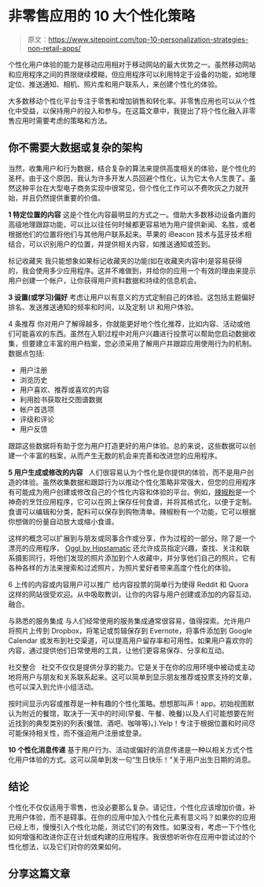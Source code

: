 # 非零售应用的 10 大个性化策略

> 原文：<https://www.sitepoint.com/top-10-personalization-strategies-non-retail-apps/>

个性化用户体验的能力是移动应用相对于移动网站的最大优势之一。虽然移动网站和应用程序之间的界限继续模糊，但应用程序可以利用特定于设备的功能，如地理定位、推送通知、相机、照片库和用户联系人，来创建个性化的体验。

大多数移动个性化平台专注于零售和增加销售和转化率。非零售应用也可以从个性化中受益，以保持用户的投入和参与。在这篇文章中，我提出了将个性化融入非零售应用时需要考虑的策略和方法。

## 你不需要大数据或复杂的架构

当然，收集用户和行为数据，结合复杂的算法来提供高度相关的体验，是个性化的圣杯。由于这个原因，我认为许多开发人员回避个性化，认为它太令人生畏了。虽然这种平台在大型电子商务实现中很常见，但个性化工作可以不费吹灰之力就开始，并且仍然提供重要的价值。

**1 特定位置的内容**
这是个性化内容最明显的方式之一。借助大多数移动设备内置的高级地理跟踪功能，可以比以往任何时候都更容易地为用户提供新闻、名胜，或者根据他们的位置将他们与其他用户联系起来。苹果的 iBeacon 技术与蓝牙技术相结合，可以识别用户的位置，并提供相关内容，如推送通知或签到。

标记收藏夹
我只能想象如果标记收藏夹的功能(如在收藏夹内容中)是容易获得的，我会使用多少应用程序。这并不难做到，并给你的应用一个有效的理由来提示用户创建一个帐户，让你获得用户资料数据和持续的信息机会。

**3 设置(或学习)偏好**
考虑让用户以有意义的方式定制自己的体验。这包括主题偏好排名、发送推送通知的频率和时间，以及定制 UI 和用户体验。

4 条推荐
你对用户了解得越多，你就能更好地个性化推荐，比如内容、活动或他们可能喜欢的东西。虽然在入职过程中对用户兴趣进行投票可以帮助您启动数据收集，但要建立丰富的用户档案，您必须采用了解用户并跟踪应用使用行为的机制。数据点包括:

*   用户注册
*   浏览历史
*   用户喜欢、推荐或喜欢的内容
*   利用脸书获取社交图谱数据
*   帐户首选项
*   评级和评论
*   用户反馈

跟踪这些数据将有助于您为用户打造更好的用户体验。总的来说，这些数据可以创建一个丰富的档案，从而产生无数的机会来完善和改进您的应用程序。

**5 用户生成或修改的内容**  
人们很容易认为个性化是你提供的体验，而不是用户创造的体验。虽然收集数据和跟踪行为以推动个性化策略非常强大，但您的应用程序有可能成为用户创建或修改自己的个性化内容和体验的平台。例如，[辣椒粉](http://paprikaapp.com/)是一个神奇的烹饪应用程序，它可以在网上保存任何食谱，并将其格式化，以便于定制。食谱可以编辑和分类，配料可以保存到购物清单。辣椒粉有一个功能，它可以根据你想做的份量自动放大或缩小食谱。

这样的概念可以扩展到与朋友或同事合作或分享，作为过程的一部分。除了是一个漂亮的应用程序， [Oggl by Hipstamatic](http://hipstamatic.com/oggl/) 还允许成员指定兴趣，查找、关注和联系摄影同行，将他们发现的照片添加到个人收藏中，并分享他们自己的照片。它有各种各样的方法来搜索和过滤照片，为照片爱好者带来高度个性化的体验。

6 上传的内容或内容用户可以推广
给内容投票的简单行为使得 Reddit 和 Quora 这样的网站很受欢迎。从中吸取教训，让你的内容与用户创建或添加的内容互动、融合。

与熟悉的服务集成
与人们经常使用的服务集成通常很容易，值得探索。允许用户将照片上传到 Dropbox，将笔记或剪辑保存到 Evernote，将事件添加到 Google Calendar 或发布到社交渠道，可以提高用户留存率和可用性。如果用户喜欢你的内容，通过提供他们日常使用的工具，让他们更容易保存、分享和互动。

社交整合  
社交不仅仅是提供分享的能力。它是关于在你的应用环境中被动或主动地将用户与朋友和关系联系起来。这可以简单到显示朋友推荐或投票支持的文章，也可以深入到允许小组活动。

按时间显示内容或推荐是一种有趣的个性化策略。想想那叫声！app。初始视图默认为附近的餐馆，取决于一天中的时间(早餐、午餐、晚餐)以及人们可能想要在附近找到的典型类别的列表(餐馆、酒吧、咖啡等)。).Yelp！专注于根据位置和时间尽可能保持相关性，而不强迫用户注册或登录。

**10 个性化消息传递**
基于用户行为、活动或偏好的消息传递是一种以相关方式个性化用户体验的方式。这可以简单到发一句“生日快乐！”关于用户出生日期的消息。

## 结论

个性化不仅仅适用于零售，也没必要那么复杂。请记住，个性化应该增加价值，补充用户体验，而不是碍事。在你的应用中加入个性化元素有意义吗？如果你的应用已经上市，慢慢引入个性化功能，测试它们的有效性。如果没有，考虑一下个性化如何增强和改进你正在计划或构建的应用程序。我很想听听你在应用中尝试过的个性化想法，以及它们对你的效果如何。

## 分享这篇文章